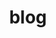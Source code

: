 ---
layout: blog
header: true
title: blog
description: Welcome to the jekyll test site blog
permalink: /blog/
---